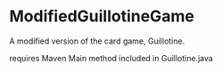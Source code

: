 # ModifiedGuillotineGame
A modified version of the card game, Guillotine. 

requires Maven
Main method included in Guillotine.java
